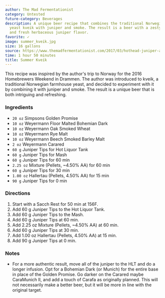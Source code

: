 ```yaml
---
author: The Mad Fermentationist
category: Untested
future-category: Beverages
description: A unique beer recipe that combines the traditional Norwegian farmhouse
  yeast kveik with juniper and smoke. The result is a beer with a zesty orange, apricot,
  and fresh herbaceous juniper flavor.
favorite: ✓
image: summer_kveik.jpg
size: 16 gallons
source: https://www.themadfermentationist.com/2017/03/hothead-juniper-and-right-proper.html
time: 1 hour 50 minutes
title: Summer Kveik
---
```

This recipe was inspired by the author's trip to Norway for the 2016 Homebrewers Weekend in Drammen. The author was introduced to kveik, a traditional Norwegian farmhouse yeast, and decided to experiment with it by combining it with juniper and smoke. The result is a unique beer that is both intriguing and refreshing.

### Ingredients

* `20 oz` Simpsons Golden Promise
* `10 oz` Weyermann Floor Malted Bohemian Dark
* `10 oz` Weyermann Oak Smoked Wheat
* `10 oz` Weyermann Rye Malt
* `10 oz` Weyermann Beech Smoked Barley Malt
* `2 oz` Weyermann Carared
* `60 g` Juniper Tips for Hot Liquor Tank
* `60 g` Juniper Tips for Mash
* `60 g` Juniper Tips for 60 min
* `2.25 oz` Mixture (Pellets, ~4.50% AA) for 60 min
* `60 g` Juniper Tips for 30 min
* `1.00 oz` Hallertau (Pellets, 4.50% AA) for 15 min
* `90 g` Juniper Tips for 0 min

### Directions

1. Start with a Sacch Rest for 50 min at 156F.
2. Add 60 g Juniper Tips to the Hot Liquor Tank.
3. Add 60 g Juniper Tips to the Mash.
4. Add 60 g Juniper Tips at 60 min.
5. Add 2.25 oz Mixture (Pellets, ~4.50% AA) at 60 min.
6. Add 60 g Juniper Tips at 30 min.
7. Add 1.00 oz Hallertau (Pellets, 4.50% AA) at 15 min.
8. Add 90 g Juniper Tips at 0 min.

### Notes

- For a more authentic result, move all of the juniper to the HLT and do a longer infusion. Opt for a Bohemian Dark (or Munich) for the entire base in place of the Golden Promise. Go darker on the Carared maybe CaraMunich II, and add a touch of Carafa as originally planned. This will not necessarily make a better beer, but it will be more in line with the original target.